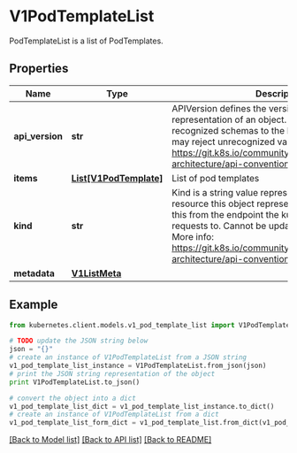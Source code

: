 # V1PodTemplateList

PodTemplateList is a list of PodTemplates.

## Properties
Name | Type | Description | Notes
------------ | ------------- | ------------- | -------------
**api_version** | **str** | APIVersion defines the versioned schema of this representation of an object. Servers should convert recognized schemas to the latest internal value, and may reject unrecognized values. More info: https://git.k8s.io/community/contributors/devel/sig-architecture/api-conventions.md#resources | [optional] 
**items** | [**List[V1PodTemplate]**](V1PodTemplate.md) | List of pod templates | 
**kind** | **str** | Kind is a string value representing the REST resource this object represents. Servers may infer this from the endpoint the kubernetes.client submits requests to. Cannot be updated. In CamelCase. More info: https://git.k8s.io/community/contributors/devel/sig-architecture/api-conventions.md#types-kinds | [optional] 
**metadata** | [**V1ListMeta**](V1ListMeta.md) |  | [optional] 

## Example

```python
from kubernetes.client.models.v1_pod_template_list import V1PodTemplateList

# TODO update the JSON string below
json = "{}"
# create an instance of V1PodTemplateList from a JSON string
v1_pod_template_list_instance = V1PodTemplateList.from_json(json)
# print the JSON string representation of the object
print V1PodTemplateList.to_json()

# convert the object into a dict
v1_pod_template_list_dict = v1_pod_template_list_instance.to_dict()
# create an instance of V1PodTemplateList from a dict
v1_pod_template_list_form_dict = v1_pod_template_list.from_dict(v1_pod_template_list_dict)
```
[[Back to Model list]](../README.md#documentation-for-models) [[Back to API list]](../README.md#documentation-for-api-endpoints) [[Back to README]](../README.md)


